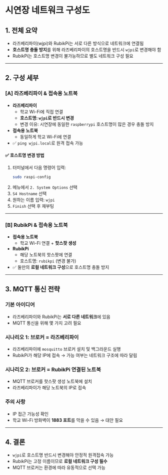# 시연장 네트워크 구성도

## 1. 전체 요약
- 라즈베리파이(wjpi)와 RubikPi는 서로 다른 방식으로 네트워크에 연결됨
- **호스트명 충돌 방지**를 위해 라즈베리파이의 호스트명을 반드시 `wjpi`로 변경해야 함
- RubikPi는 호스트명 변경이 불가능하므로 별도 네트워크 구성 필요

---

## 2. 구성 세부

### [A] 라즈베리파이 & 접속용 노트북
- **라즈베리파이**
  - 학교 Wi-Fi에 직접 연결
  - **호스트명: `wjpi`로 반드시 변경**
  - 변경 이유: 시연장에 동일한 `raspberrypi` 호스트명이 많은 경우 충돌 방지
- **접속용 노트북**
  - 동일하게 학교 Wi-Fi에 연결
- ✅ `ping wjpi.local`로 원격 접속 가능

#### ✅ 호스트명 변경 방법
1. 터미널에서 다음 명령어 입력:
   ```bash
   sudo raspi-config
   ```
2. 메뉴에서 `2. System Options` 선택
3. `S4 Hostname` 선택
4. 원하는 이름 입력: `wjpi`
5. `Finish` 선택 후 재부팅

---

### [B] RubikPi & 접속용 노트북
- **접속용 노트북**
  - 학교 Wi-Fi 연결 + **핫스팟 생성**
- **RubikPi**
  - 해당 노트북의 핫스팟에 연결
  - 호스트명: `rubikpi` (변경 불가)
- ✅ 둘만의 **로컬 네트워크 구성**으로 호스트명 충돌 방지

---

## 3. MQTT 통신 전략

### 기본 아이디어
- 라즈베리파이와 RubikPi는 **서로 다른 네트워크**에 있음
- MQTT 통신을 위해 몇 가지 고려 필요

### 시나리오 1: 브로커 = 라즈베리파이
- 라즈베리파이에 `mosquitto` 브로커 설치 및 백그라운드 실행
- RubikPi가 해당 IP에 접속 → 가능 여부는 네트워크 구조에 따라 달림

### 시나리오 2: 브로커 = RubikPi 연결된 노트북
- MQTT 브로커를 핫스팟 생성 노트북에 설치
- 라즈베리파이가 해당 노트북의 IP로 접속

### 주의 사항
- IP 접근 가능성 확인
- 학교 Wi-Fi 방화벽이 **1883 포트**를 막을 수 있음 → 대안 필요

---

## 4. 결론
- `wjpi`로 호스트명 반드시 변경해야 안정적 원격접속 가능
- RubikPi는 고정 이름이므로 **로컬 네트워크 구성 필수**
- MQTT 브로커는 환경에 따라 유동적으로 선택 가능
